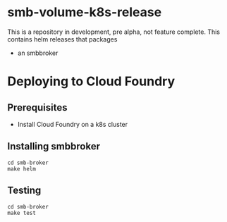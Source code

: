 # smb-volume-k8s-release
This is a repository in development, pre alpha, not feature complete.
This contains helm releases that packages

- an smbbroker


# Deploying to Cloud Foundry
## Prerequisites
- Install Cloud Foundry on a k8s cluster

## Installing smbbroker
```
cd smb-broker
make helm
```

## Testing 
```
cd smb-broker
make test
```